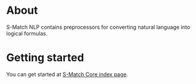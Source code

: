 # About

S-Match NLP contains preprocessors for converting natural language into logical formulas.

# Getting started

You can get started at [S-Match Core index page](https://github.com/s-match/s-match-core/).